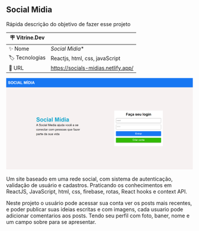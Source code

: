 ## Social Midia

Rápida descrição do objetivo de fazer esse projeto

| :placard: Vitrine.Dev |     |
| -------------  | --- |
| :sparkles: Nome        | *Social Midia**
| :label: Tecnologias | Reactjs, html, css, javaScript
| :rocket: URL         | https://socials-midias.netlify.app/

<!-- Inserir imagem com a #vitrinedev ao final do link -->
![](https://github.com/jean-script/social_midia/blob/main/src/assets/socials-midias.png?raw=true/1200x500.png?text=#vitrinedev)

Um site baseado em uma rede social, com sistema de autenticação, validação de usuário e cadastros. Praticando os conhecimentos em ReactJS, JavaScript, html, css, firebase, rotas, React hooks e context API.


Neste projeto o usuário pode acessar sua conta ver os posts mais recentes,
e poder publicar suas ideias escritas e com imagens, cada usuario pode adicionar comentarios aos posts. 
Tendo seu perfil com foto, baner, nome e um campo sobre para se apresentar.
